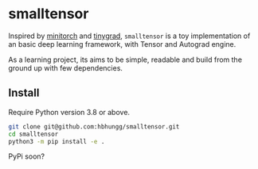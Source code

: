 # smalltensor

Inspired by [minitorch](https://minitorch.github.io) and [tinygrad](https://github.com/geohot/tinygrad), `smalltensor` is a toy implementation of an basic deep learning framework, with Tensor and Autograd engine.

As a learning project, its aims to be simple, readable and build from the ground up with few dependencies. 

## Install
Require Python version 3.8 or above.
```bash
git clone git@github.com:hbhungg/smalltensor.git
cd smalltensor
python3 -m pip install -e .
```
PyPi soon?
